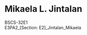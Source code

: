 <h1 class="display-4">Mikaela L. Jintalan<br /></h1>
BSCS-32E1<br>
E3PA2_[Section: E2]_Jintalan_Mikaela